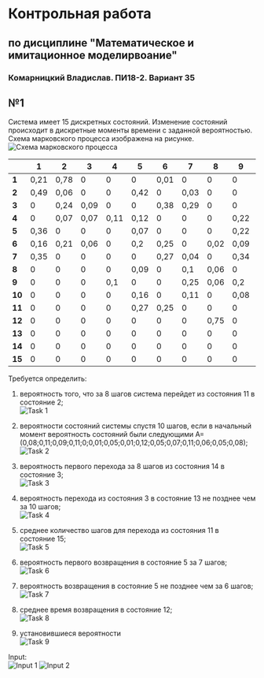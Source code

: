 # Контрольная работа 

## по дисциплине "Математическое и имитационное моделирвоание"

### Комарницкий Владислав. ПИ18-2. Вариант 35

## №1

Система имеет 15 дискретных состояний. Изменение состояний происходит в дискретные моменты времени с заданной вероятностью. Схема марковского процесса изображена на рисунке.
![Схема марковского процесса](https://sun9-62.userapi.com/c857032/v857032591/145afa/cGAgBjngWIg.jpg)

|    | 1    | 2    | 3    | 4    | 5    | 6    | 7    | 8    | 9    | 10   | 11   | 12   | 13   | 14   | 15   |
|----|------|------|------|------|------|------|------|------|------|------|------|------|------|------|------|
| **1**  | 0,21 | 0,78 | 0    | 0    | 0    | 0,01 | 0    | 0    | 0    | 0    | 0    | 0    | 0    | 0    | 0    |
| **2**  | 0,49 | 0,06 | 0    | 0    | 0,42 | 0    | 0,03 | 0    | 0    | 0    | 0    | 0    | 0    | 0    | 0    |
| **3**  | 0    | 0,24 | 0,09 | 0    | 0    | 0,38 | 0,29 | 0    | 0    | 0    | 0    | 0    | 0    | 0    | 0    |
| **4**  | 0    | 0,07 | 0,07 | 0,11 | 0,12 | 0    | 0    | 0    | 0,22 | 0,24 | 0,17 | 0    | 0    | 0    | 0    |
| **5**  | 0,36 | 0    | 0    | 0    | 0,07 | 0    | 0    | 0    | 0,22 | 0,35 | 0    | 0    | 0    | 0    | 0    |
| **6**  | 0,16 | 0,21 | 0,06 | 0    | 0,2  | 0,25 | 0    | 0,02 | 0,09 | 0,01 | 0    | 0    | 0    | 0    | 0    |
| **7**  | 0,35 | 0    | 0    | 0    | 0    | 0,27 | 0,04 | 0    | 0,34 | 0    | 0    | 0    | 0    | 0    | 0    |
| **8**  | 0    | 0    | 0    | 0    | 0,09 | 0    | 0,1  | 0,06 | 0    | 0    | 0    | 0,53 | 0    | 0    | 0,22 |
| **9**  | 0    | 0    | 0    | 0,1  | 0    | 0    | 0,25 | 0,06 | 0,2  | 0,01 | 0    | 0    | 0,36 | 0    | 0,02 |
| **10** | 0    | 0    | 0    | 0    | 0,16 | 0    | 0,11 | 0    | 0,08 | 0,07 | 0,4  | 0    | 0,17 | 0,01 | 0    |
| **11** | 0    | 0    | 0    | 0    | 0,27 | 0,25 | 0    | 0    | 0    | 0,01 | 0,05 | 0    | 0,42 | 0    | 0    |
| **12** | 0    | 0    | 0    | 0    | 0    | 0    | 0    | 0,75 | 0    | 0    | 0    | 0,25 | 0    | 0    | 0    |
| **13** | 0    | 0    | 0    | 0    | 0    | 0    | 0    | 0    | 0    | 0,17 | 0,42 | 0    | 0,05 | 0,36 | 0    |
| **14** | 0    | 0    | 0    | 0    | 0    | 0    | 0    | 0    | 0    | 0    | 0    | 0    | 0,5  | 0,05 | 0,45 |
| **15** | 0    | 0    | 0    | 0    | 0    | 0    | 0    | 0    | 0    | 0,25 | 0,09 | 0    | 0    | 0,59 | 0,07 |  

Требуется определить:

1) вероятность того, что за 8 шагов система перейдет из состояния 11 в состояние 2;  
![Task 1](https://sun9-32.userapi.com/c206520/v206520023/cb879/fAdTeA07AEg.jpg)

2) вероятности состояний системы спустя 10 шагов, если в начальный момент вероятность состояний были следующими A=(0,08;0,11;0,09;0,11;0;0,01;0,05;0,01;0,12;0,05;0,07;0,11;0,06;0,05;0,08);  
![Task 2](https://sun9-63.userapi.com/c206520/v206520023/cb882/mwBdpJtOFrc.jpg)

3) вероятность первого перехода за 8 шагов из состояния 14 в состояние 3;  
![Task 3](https://sun9-65.userapi.com/c206520/v206520023/cb88b/0zacmaqCISw.jpg)

4) вероятность перехода из состояния 3 в состояние 13 не позднее чем за 10 шагов;  
![Task 4](https://sun9-41.userapi.com/c206520/v206520023/cb892/7qexQObXorg.jpg)

5) среднее количество шагов для перехода из состояния 11 в состояние 15;  
![Task 5](https://sun9-42.userapi.com/c206520/v206520023/cb8c6/A3GmhASm8do.jpg)

6) вероятность первого возвращения в состояние 5 за 7 шагов;  
![Task 6](https://sun9-40.userapi.com/c206520/v206520023/cb8a1/bEPvMrrB2OE.jpg)

7) вероятность возвращения в состояние 5 не позднее чем за 6 шагов;  
![Task 7](https://sun9-34.userapi.com/c206520/v206520023/cb8b1/RbmxzkAbcNA.jpg)

8) среднее время возвращения в состояние 12;  
![Task 8](https://sun9-27.userapi.com/c206520/v206520023/cb8b8/YYctI2DBSOI.jpg)

9) установившиеся вероятности  
![Task 9](https://sun9-67.userapi.com/c206520/v206520023/cb8bf/4jQ0-zxDcY0.jpg)  

Input:  
![Input 1](https://sun9-16.userapi.com/c206520/v206520023/cb8fc/xHQK06CsY0w.jpg)
![Input 2](https://sun9-72.userapi.com/c206520/v206520023/cb916/a8ZzPNHmHdE.jpg)